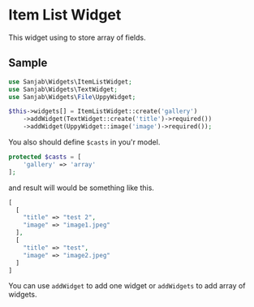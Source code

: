 # Item List Widget

This widget using to store array of fields.

## Sample
```php
use Sanjab\Widgets\ItemListWidget;
use Sanjab\Widgets\TextWidget;
use Sanjab\Widgets\File\UppyWidget;

$this->widgets[] = ItemListWidget::create('gallery')
    ->addWidget(TextWidget::create('title')->required())
    ->addWidget(UppyWidget::image('image')->required());
```

You also should define `$casts` in you'r model.
```php
protected $casts = [
    'gallery' => 'array'
];
```

and result will would be something like this.
```php
[
  [
    "title" => "test 2",
    "image" => "image1.jpeg"
  ],
  [
    "title" => "test",
    "image" => "image2.jpeg"
  ]
]
```

You can use `addWidget` to add one widget or `addWidgets` to add array of widgets.
